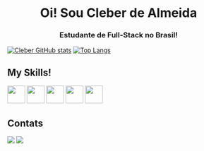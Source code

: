 <h1 align="center">Oi! Sou Cleber de Almeida</h1>
<h3 align="center">Estudante de Full-Stack no Brasil!</h3>

[![Cleber GitHub stats](https://github-readme-stats.vercel.app/api?username=cleberalmeidaffsr&show_icons=true&theme=onedark&card_width=477px&line_height=20)](https://github.com/anuraghazra/github-readme-stats) 
[![Top Langs](https://github-readme-stats.vercel.app/api/top-langs/?username=cleberalmeidaffsr&layout=compact&theme=onedark&card_width=477px&line_height=20)](https://github.com/anuraghazra/github-readme-stats)
  
## My Skills!

<img height="40px" width="40px" style="max-width:100%;" src="https://cdn.jsdelivr.net/gh/devicons/devicon/icons/css3/css3-original.svg" />                            <img height="40px" width="40px" style="max-width:100%;" src="https://cdn.jsdelivr.net/gh/devicons/devicon/icons/javascript/javascript-original.svg" />                 <img height="40px" width="40px" style="max-width:100%;" src="https://cdn.jsdelivr.net/gh/devicons/devicon/icons/python/python-original.svg" /> 
<img height="40px" width="40px" style="max-width:100%;" src="https://cdn.jsdelivr.net/gh/devicons/devicon/icons/react/react-original.svg" /> 
<img height="40px" width="40px" style="max-width:100%;" src="https://cdn.jsdelivr.net/gh/devicons/devicon/icons/typescript/typescript-original.svg" /> 
 
## Contats

<div>
  <a href = "mailto:cleberdealmeida23@gmail.com"><img src="https://img.shields.io/badge/-Gmail-%23333?style=for-the-badge&logo=gmail&logoColor=white" target="_blank"></a>
  <a href="https://www.linkedin.com/in/cleberdealmeidaffsr" target="_blank"><img src="https://img.shields.io/badge/-LinkedIn-%230077B5?style=for-the-badge&logo=linkedin&logoColor=white" target="_blank"></a>
</div>
          
            

          
          
          
          
